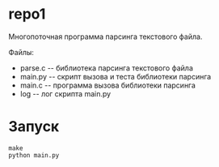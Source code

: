 # repo1
Многопоточная программа парсинга текстового файла.

Файлы:
* parse.c -- библиотека парсинга текстового файла
* main.py -- скрипт вызова и теста библиотеки парсинга
* main.c -- программа вызова библиотеки парсинга
* log -- лог скрипта main.py

# Запуск

```
make
python main.py
```